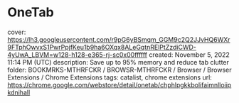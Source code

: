 # OneTab

cover: https://lh3.googleusercontent.com/r9pG6yBSmqm_GGM9c2Q2JJvHQ6WXr9FTphOwvxS1PwrPpjfKeu1b9ha6OXqx8ALeGqtnRElPtZzdiCWD-4yUwA_LBVM=w128-h128-e365-rj-sc0x00ffffff
created: November 5, 2022 11:14 PM (UTC)
description: Save up to 95% memory and reduce tab clutter
folder: BOOKMRKS-MTHRFCKR / BROWSR-MTHRFCKR / Browser / Browser Extensions / Chrome Extensions
tags: catalist, chrome extensions
url: https://chrome.google.com/webstore/detail/onetab/chphlpgkkbolifaimnlloiipkdnihall